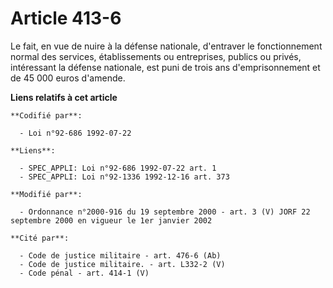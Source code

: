 # Article 413-6

Le fait, en vue de nuire à la défense nationale, d'entraver le fonctionnement normal des services, établissements ou
entreprises, publics ou privés, intéressant la défense nationale, est puni de trois ans d'emprisonnement et de 45 000 euros
d'amende.

**Liens relatifs à cet article**

	**Codifié par**:

	  - Loi n°92-686 1992-07-22

	**Liens**:

	  - SPEC_APPLI: Loi n°92-686 1992-07-22 art. 1
	  - SPEC_APPLI: Loi n°92-1336 1992-12-16 art. 373

	**Modifié par**:

	  - Ordonnance n°2000-916 du 19 septembre 2000 - art. 3 (V) JORF 22 septembre 2000 en vigueur le 1er janvier 2002

	**Cité par**:

	  - Code de justice militaire - art. 476-6 (Ab)
	  - Code de justice militaire. - art. L332-2 (V)
	  - Code pénal - art. 414-1 (V)
